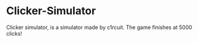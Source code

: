 # Clicker-Simulator

Clicker simulator, is a simulator made by c1rcuit. The game finishes at 5000 clicks!
